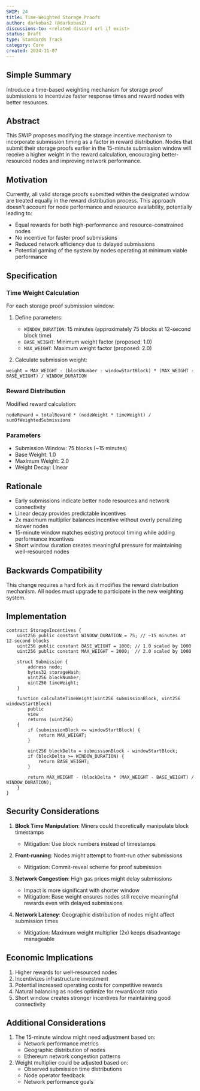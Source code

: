 ```yaml
---
SWIP: 24
title: Time-Weighted Storage Proofs
author: darkobas2 (@darkobas2) 
discussions-to: <related discord url if exist>
status: Draft
type: Standards Track
category: Core
created: 2024-11-07
---
```


## Simple Summary
Introduce a time-based weighting mechanism for storage proof submissions to incentivize faster response times and reward nodes with better resources.

## Abstract
This SWIP proposes modifying the storage incentive mechanism to incorporate submission timing as a factor in reward distribution. Nodes that submit their storage proofs earlier in the 15-minute submission window will receive a higher weight in the reward calculation, encouraging better-resourced nodes and improving network performance.

## Motivation
Currently, all valid storage proofs submitted within the designated window are treated equally in the reward distribution process. This approach doesn't account for node performance and resource availability, potentially leading to:
- Equal rewards for both high-performance and resource-constrained nodes
- No incentive for faster proof submissions
- Reduced network efficiency due to delayed submissions
- Potential gaming of the system by nodes operating at minimum viable performance

## Specification

### Time Weight Calculation
For each storage proof submission window:

1. Define parameters:
   - `WINDOW_DURATION`: 15 minutes (approximately 75 blocks at 12-second block time)
   - `BASE_WEIGHT`: Minimum weight factor (proposed: 1.0)
   - `MAX_WEIGHT`: Maximum weight factor (proposed: 2.0)

2. Calculate submission weight:
```
weight = MAX_WEIGHT - (blockNumber - windowStartBlock) * (MAX_WEIGHT - BASE_WEIGHT) / WINDOW_DURATION
```

### Reward Distribution
Modified reward calculation:
```
nodeReward = totalReward * (nodeWeight * timeWeight) / sumOfWeightedSubmissions
```

### Parameters
- Submission Window: 75 blocks (~15 minutes)
- Base Weight: 1.0
- Maximum Weight: 2.0
- Weight Decay: Linear

## Rationale
- Early submissions indicate better node resources and network connectivity
- Linear decay provides predictable incentives
- 2x maximum multiplier balances incentive without overly penalizing slower nodes
- 15-minute window matches existing protocol timing while adding performance incentives
- Short window duration creates meaningful pressure for maintaining well-resourced nodes

## Backwards Compatibility
This change requires a hard fork as it modifies the reward distribution mechanism. All nodes must upgrade to participate in the new weighting system.

## Implementation
```solidity
contract StorageIncentives {
    uint256 public constant WINDOW_DURATION = 75; // ~15 minutes at 12-second blocks
    uint256 public constant BASE_WEIGHT = 1000; // 1.0 scaled by 1000
    uint256 public constant MAX_WEIGHT = 2000;  // 2.0 scaled by 1000
    
    struct Submission {
        address node;
        bytes32 storageHash;
        uint256 blockNumber;
        uint256 timeWeight;
    }
    
    function calculateTimeWeight(uint256 submissionBlock, uint256 windowStartBlock) 
        public 
        view 
        returns (uint256) 
    {
        if (submissionBlock <= windowStartBlock) {
            return MAX_WEIGHT;
        }
        
        uint256 blockDelta = submissionBlock - windowStartBlock;
        if (blockDelta >= WINDOW_DURATION) {
            return BASE_WEIGHT;
        }
        
        return MAX_WEIGHT - (blockDelta * (MAX_WEIGHT - BASE_WEIGHT) / WINDOW_DURATION);
    }
}
```

## Security Considerations
1. **Block Time Manipulation**: Miners could theoretically manipulate block timestamps
   - Mitigation: Use block numbers instead of timestamps
   
2. **Front-running**: Nodes might attempt to front-run other submissions
   - Mitigation: Commit-reveal scheme for proof submission

3. **Network Congestion**: High gas prices might delay submissions
   - Impact is more significant with shorter window
   - Mitigation: Base weight ensures nodes still receive meaningful rewards even with delayed submissions

4. **Network Latency**: Geographic distribution of nodes might affect submission times
   - Mitigation: Maximum weight multiplier (2x) keeps disadvantage manageable

## Economic Implications
1. Higher rewards for well-resourced nodes
2. Incentivizes infrastructure investment
3. Potential increased operating costs for competitive rewards
4. Natural balancing as nodes optimize for reward/cost ratio
5. Short window creates stronger incentives for maintaining good connectivity

## Additional Considerations
1. The 15-minute window might need adjustment based on:
   - Network performance metrics
   - Geographic distribution of nodes
   - Ethereum network congestion patterns
2. Weight multiplier could be adjusted based on:
   - Observed submission time distributions
   - Node operator feedback
   - Network performance goals
